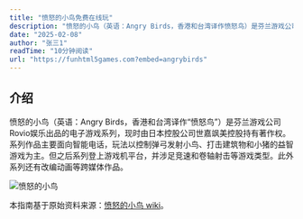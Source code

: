 ```yaml
---
title: "愤怒的小鸟免费在线玩"
description: "愤怒的小鸟（英语：Angry Birds，香港和台湾译作愤怒鸟）是芬兰游戏公司Rovio娱乐出品的电子游戏系列，现时由日本控股公司世嘉飒美控股持有著作权。系列作品主要面向智能电话，玩法以控制弹弓发射小鸟、打击建筑物和小猪的益智游戏为主。但之后系列登上游戏机平台，并涉足竞速和卷轴射击等游戏类型。此外系列还有改编动画等跨媒体作品。 "
date: "2025-02-08"
author: "张三1"
readTime: "10分钟阅读"
url: "https://funhtml5games.com?embed=angrybirds"
---
```

## 介绍

愤怒的小鸟（英语：Angry Birds，香港和台湾译作“愤怒鸟”）是芬兰游戏公司Rovio娱乐出品的电子游戏系列，现时由日本控股公司世嘉飒美控股持有著作权。系列作品主要面向智能电话，玩法以控制弹弓发射小鸟、打击建筑物和小猪的益智游戏为主。但之后系列登上游戏机平台，并涉足竞速和卷轴射击等游戏类型。此外系列还有改编动画等跨媒体作品。

![愤怒的小鸟](https://upload.wikimedia.org/wikipedia/en/6/60/Angry_Birds_Flock.webp)

本指南基于原始资料来源：[愤怒的小鸟 wiki](https://zh.wikipedia.org/wiki/%E4%BF%84%E7%BE%85%E6%96%AF%E6%96%B9%E5%A1%8A)。